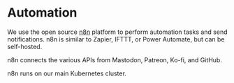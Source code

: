 # Automation

We use the open source [n8n](https://n8n.io/) platform to perform automation tasks and send notifications.
n8n is similar to Zapier, IFTTT, or Power Automate, but can be self-hosted.

n8n connects the various APIs from Mastodon, Patreon, Ko-fi, and GitHub.

n8n runs on our main Kubernetes cluster.
